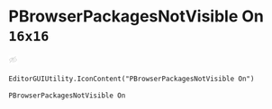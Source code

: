 # PBrowserPackagesNotVisible On `16x16`
<img src="/img/PBrowserPackagesNotVisible%20On.png" width=16 height=16>

``` CSharp
EditorGUIUtility.IconContent("PBrowserPackagesNotVisible On")
```
```
PBrowserPackagesNotVisible On
```
